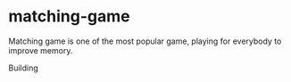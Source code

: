 # matching-game
Matching game is one of the most popular game, playing for everybody to improve memory.

Building
